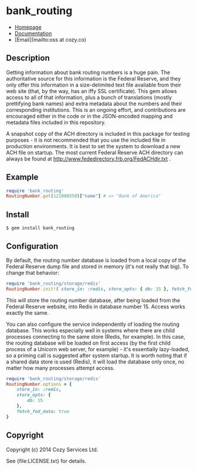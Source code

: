 # bank_routing

* [Homepage](https://github.com/cozy-oss/bank_routing)
* [Documentation](http://rubydoc.info/gems/bank_routing/frames)
* [Email](mailto:oss at cozy.co)

## Description

Getting information about bank routing numbers is a huge pain. The authoritative source for this information is the Federal Reserve, and they only offer this information in a size-delimited text file available from their web site (that, by the way, has an iffy SSL certificate). This gem allows access to all of that information, plus a bunch of translations (mostly prettifying bank names) and extra metadata about the numbers and their corresponding institutions. This is an ongoing effort, and contributions are encouraged either in the code or in the JSON-encoded mapping and metadata files included in this repository.

A snapshot copy of the ACH directory is included in this package for testing purposes - it is not recommended that you use the included file in production environments. It is best to set the system to download a new ACH file on startup. The most current Federal Reserve ACH directory can always be found at http://www.fededirectory.frb.org/FedACHdir.txt .

## Example

```ruby
require 'bank_routing'
RoutingNumber.get(121000358)["name"] # => "Bank of America"
```

## Install

    $ gem install bank_routing

## Configuration

By default, the routing number database is loaded from a local copy of the Federal Reserve dump file and stored in memory (it's not really that big). To change that behavior:

```ruby
require 'bank_routing/storage/redis'
RoutingNumber.init!( store_in: :redis, store_opts: { db: 15 }, fetch_fed_data: true )
```

This will store the routing number database, after being loaded from the Federal Reserve website, into Redis in database number 15. Access works exactly the same.

You can also configure the service independently of loading the routing database. This works especially well in systems where there are child processes connecting to the same store (Redis, for example). In this case, the routing database will be loaded on first access (by the first child process of a Unicorn web server, for example) - it's essentially lazy-loaded, so a priming call is suggested after system startup. It is worth noting that if a shared data store is used (Redis), it will load the database only once, no matter how many processes attempt access.

```ruby
require 'bank_routing/storage/redis'
RoutingNumber.options = {
	store_in: :redis,
	store_opts: {
		db: 15
	},
	fetch_fed_data: true
}
```

## Copyright

Copyright (c) 2014 Cozy Services Ltd.

See {file:LICENSE.txt} for details.
